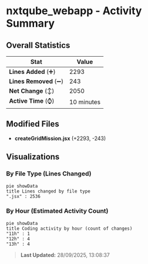 # nxtqube_webapp - Activity Summary 

## Overall Statistics

| Stat                   | Value                                                             |
| ---------------------- | ----------------------------------------------------------------- |
| **Lines Added** (➕)   | 2293                                          |
| **Lines Removed** (➖) | 243                                        |
| **Net Change** (↕)    | 2050                |
| **Active Time** (⌚)   | 10 minutes |


## Modified Files
- **createGridMission.jsx** (+2293, -243)

## Visualizations

### By File Type (Lines Changed)

```mermaid
pie showData
title Lines changed by file type
".jsx" : 2536
```

### By Hour (Estimated Activity Count)

```mermaid
pie showData
title Coding activity by hour (count of changes)
"11h" : 1
"12h" : 4
"13h" : 4
```


> **Last Updated:** 28/09/2025, 13:08:37